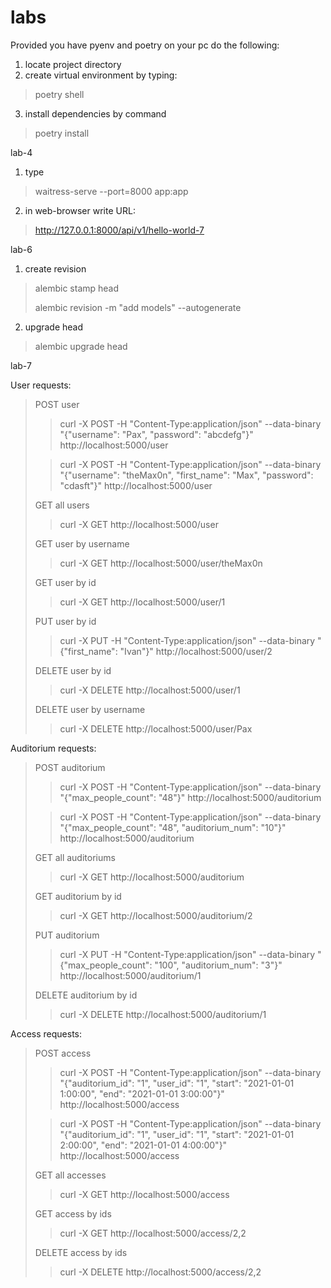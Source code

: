 # labs

Provided you have pyenv and poetry on your pc do the following:

1. locate project directory
2. create virtual environment by typing:

> poetry shell

3. install dependencies by command

> poetry install

lab-4

1. type

> waitress-serve --port=8000 app:app

2. in web-browser write URL:

> http://127.0.0.1:8000/api/v1/hello-world-7

lab-6

1. create revision

> alembic stamp head
> 
> alembic revision -m "add models" --autogenerate

2. upgrade head

> alembic upgrade head

lab-7

User requests:
> POST user
>
>> curl -X POST -H "Content-Type:application/json" --data-binary "{\"username\": \"Pax\", \"password\": \"abcdefg\"}" http://localhost:5000/user
>
>> curl -X POST -H "Content-Type:application/json" --data-binary "{\"username\": \"theMax0n\", \"first_name\": \"Max\", \"password\": \"cdasft\"}" http://localhost:5000/user
>
> GET all users
>
>> curl -X GET http://localhost:5000/user
>
> GET user by username
>
>> curl -X GET http://localhost:5000/user/theMax0n
>
> GET user by id
>
>> curl -X GET http://localhost:5000/user/1
>
> PUT user by id
>
>> curl -X PUT -H "Content-Type:application/json" --data-binary "{\"first_name\": \"Ivan\"}" http://localhost:5000/user/2
>
> DELETE user by id
>
>> curl -X DELETE http://localhost:5000/user/1
> 
> DELETE user by username
> 
>> curl -X DELETE http://localhost:5000/user/Pax

Auditorium requests:
> POST auditorium
>
>> curl -X POST -H "Content-Type:application/json" --data-binary "{\"max_people_count\": \"48\"}" http://localhost:5000/auditorium
>
>> curl -X POST -H "Content-Type:application/json" --data-binary "{\"max_people_count\": \"48\", \"auditorium_num\": \"10\"}" http://localhost:5000/auditorium
>
> GET all auditoriums
> 
>> curl -X GET http://localhost:5000/auditorium
>
> GET auditorium by id
> 
>> curl -X GET http://localhost:5000/auditorium/2
>
> PUT auditorium
>
>> curl -X PUT -H "Content-Type:application/json" --data-binary "{\"max_people_count\": \"100\", \"auditorium_num\": \"3\"}" http://localhost:5000/auditorium/1
>
> DELETE auditorium by id
>
>> curl -X DELETE http://localhost:5000/auditorium/1

Access requests:
> POST access
> 
>> curl -X POST -H "Content-Type:application/json" --data-binary "{\"auditorium_id\": \"1\", \"user_id\": \"1\", \"start\": \"2021-01-01 1:00:00\", \"end\": \"2021-01-01 3:00:00\"}" http://localhost:5000/access
> 
>> curl -X POST -H "Content-Type:application/json" --data-binary "{\"auditorium_id\": \"1\", \"user_id\": \"1\", \"start\": \"2021-01-01 2:00:00\", \"end\": \"2021-01-01 4:00:00\"}" http://localhost:5000/access
> 
> GET all accesses
> 
>> curl -X GET http://localhost:5000/access
>
> GET access by ids
> 
>> curl -X GET http://localhost:5000/access/2,2
> 
> DELETE access by ids
> 
>> curl -X DELETE http://localhost:5000/access/2,2